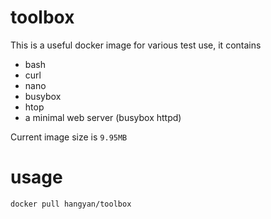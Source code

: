# toolbox

This is a useful docker image for various test use, it contains

* bash
* curl
* nano
* busybox
* htop
* a minimal web server (busybox httpd)


Current image size is `9.95MB`

# usage
`docker pull hangyan/toolbox`
